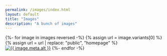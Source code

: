 ```yaml
---
permalink: /images/index.html
layout: default
title: "Images"
description: "A bunch of images"
---
```


<div class="image-grid">
{%- for image in images reversed -%}
  {% assign url = image.variants[0] %} {% assign url = url | replace: "public", "homepage" %} <a href="/images/{{image.id}}"><img src="{{ url }}" alt="{{ image.meta.alt }}"></a>
{%- endfor -%}
</div>
